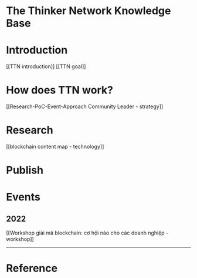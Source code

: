 # The Thinker Network Knowledge Base

# Introduction 
[[TTN introduction]]
[[TTN goal]]

# How does TTN work?
[[Research-PoC-Event-Approach Community Leader - strategy]]

# Research 
[[blockchain content map - technology]]

# Publish

# Events
## 2022
[[Workshop giải mã blockchain: cơ hội nào cho các doanh nghiệp - workshop]]

---
# Reference

